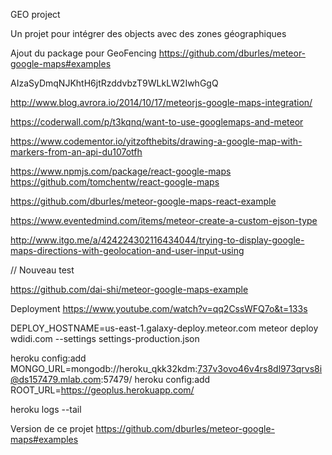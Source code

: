 GEO project

Un projet pour intégrer des objects avec des zones géographiques

Ajout du package pour GeoFencing
https://github.com/dburles/meteor-google-maps#examples

AIzaSyDmqNJKhtH6jtRzddvbzT9WLkLW2IwhGgQ


http://www.blog.avrora.io/2014/10/17/meteorjs-google-maps-integration/

https://coderwall.com/p/t3kqnq/want-to-use-googlemaps-and-meteor

https://www.codementor.io/yitzofthebits/drawing-a-google-map-with-markers-from-an-api-du107otfh

https://www.npmjs.com/package/react-google-maps
https://github.com/tomchentw/react-google-maps

https://github.com/dburles/meteor-google-maps-react-example

https://www.eventedmind.com/items/meteor-create-a-custom-ejson-type


http://www.itgo.me/a/424224302116434044/trying-to-display-google-maps-directions-with-geolocation-and-user-input-using

// Nouveau test

https://github.com/dai-shi/meteor-google-maps-example

Deployment
https://www.youtube.com/watch?v=qq2CssWFQ7o&t=133s

DEPLOY_HOSTNAME=us-east-1.galaxy-deploy.meteor.com meteor deploy wdidi.com --settings settings-production.json




heroku config:add MONGO_URL=mongodb://heroku_qkk32kdm:737v3ovo46v4rs8dl973qrvs8i@ds157479.mlab.com:57479/
heroku config:add ROOT_URL=https://geoplus.herokuapp.com/

heroku logs --tail


Version de ce projet https://github.com/dburles/meteor-google-maps#examples
